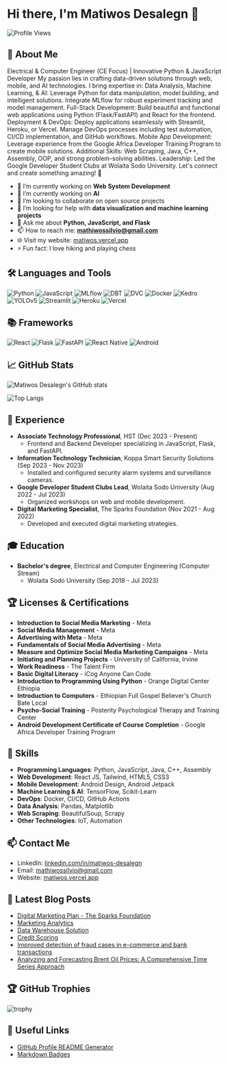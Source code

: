 # Hi there, I'm Matiwos Desalegn 👋

![Profile Views](https://komarev.com/ghpvc/?username=matidesalegn&color=blue)

## 🚀 About Me
Electrical & Computer Engineer (CE Focus) | Innovative Python & JavaScript Developer My passion lies in crafting data-driven solutions through web, mobile, and AI technologies. I bring expertise in: Data Analysis, Machine Learning, & AI: Leverage Python for data manipulation, model building, and intelligent solutions. Integrate MLflow for robust experiment tracking and model management. Full-Stack Development: Build beautiful and functional web applications using Python (Flask/FastAPI) and React for the frontend. Deployment & DevOps: Deploy applications seamlessly with Streamlit, Heroku, or Vercel. Manage DevOps processes including test automation, CI/CD implementation, and GitHub workflows. Mobile App Development: Leverage experience from the Google Africa Developer Training Program to create mobile solutions. Additional Skills: Web Scraping, Java, C++, Assembly, OOP, and strong problem-solving abilities. Leadership: Led the Google Developer Student Clubs at Wolaita Sodo University. Let's connect and create something amazing! 🚀

- 🔭 I’m currently working on **Web System Development**
- 🌱 I’m currently working on **AI**
- 👯 I’m looking to collaborate on open source projects
- 🤔 I’m looking for help with **data visualization and machine learning projects**
- 💬 Ask me about **Python, JavaScript, and Flask**
- 📫 How to reach me: **mathiwossilvio@gmail.com**
- 🌐 Visit my website: [matiwos.vercel.app](https://matiwos.vercel.app/)
- ⚡ Fun fact: I love hiking and playing chess

## 🛠️ Languages and Tools
![Python](https://img.shields.io/badge/-Python-333?style=flat&logo=python)
![JavaScript](https://img.shields.io/badge/-JavaScript-333?style=flat&logo=javascript)
![MLflow](https://img.shields.io/badge/-MLflow-333?style=flat&logo=mlflow)
![DBT](https://img.shields.io/badge/-DBT-333?style=flat&logo=dbt)
![DVC](https://img.shields.io/badge/-DVC-333?style=flat&logo=dvc)
![Docker](https://img.shields.io/badge/-Docker-333?style=flat&logo=docker)
![Kedro](https://img.shields.io/badge/-Kedro-333?style=flat&logo=kedro)
![YOLOv5](https://img.shields.io/badge/-YOLOv5-333?style=flat&logo=yolov5)
![Streamlit](https://img.shields.io/badge/-Streamlit-333?style=flat&logo=streamlit)
![Heroku](https://img.shields.io/badge/-Heroku-333?style=flat&logo=heroku)
![Vercel](https://img.shields.io/badge/-Vercel-333?style=flat&logo=vercel)

## 📚 Frameworks
![React](https://img.shields.io/badge/-React-333?style=flat&logo=react)
![Flask](https://img.shields.io/badge/-Flask-333?style=flat&logo=flask)
![FastAPI](https://img.shields.io/badge/-FastAPI-333?style=flat&logo=fastapi)
![React Native](https://img.shields.io/badge/-React_Native-333?style=flat&logo=react)
![Android](https://img.shields.io/badge/-Android-333?style=flat&logo=android)

## 📈 GitHub Stats
![Matiwos Desalegn's GitHub stats](https://github-readme-stats.vercel.app/api?username=matidesalegn&show_icons=true&theme=radical)

![Top Langs](https://github-readme-stats.vercel.app/api/top-langs/?username=matidesalegn&layout=compact&theme=radical)

## 💼 Experience
- **Associate Technology Professional**, HST (Dec 2023 - Present)
  - Frontend and Backend Developer specializing in JavaScript, Flask, and FastAPI.
- **Information Technology Technician**, Koppa Smart Security Solutions (Sep 2023 - Nov 2023)
  - Installed and configured security alarm systems and surveillance cameras.
- **Google Developer Student Clubs Lead**, Wolaita Sodo University (Aug 2022 - Jul 2023)
  - Organized workshops on web and mobile development.
- **Digital Marketing Specialist**, The Sparks Foundation (Nov 2021 - Aug 2022)
  - Developed and executed digital marketing strategies.

## 🎓 Education
- **Bachelor's degree**, Electrical and Computer Engineering (Computer Stream)
  - Wolaita Sodo University (Sep 2018 - Jul 2023)

## 🏆 Licenses & Certifications
- **Introduction to Social Media Marketing** - Meta
- **Social Media Management** - Meta
- **Advertising with Meta** - Meta
- **Fundamentals of Social Media Advertising** - Meta
- **Measure and Optimize Social Media Marketing Campaigns** - Meta
- **Initiating and Planning Projects** - University of California, Irvine
- **Work Readiness** - The Talent Firm
- **Basic Digital Literacy** - iCog Anyone Can Code
- **Introduction to Programming Using Python** - Orange Digital Center Ethiopia
- **Introduction to Computers** - Ethiopian Full Gospel Believer's Church Bate Local
- **Psycho-Social Training** - Posterity Psychological Therapy and Training Center
- **Android Development Certificate of Course Completion** - Google Africa Developer Training Program

## 🧰 Skills
- **Programming Languages**: Python, JavaScript, Java, C++, Assembly
- **Web Development**: React JS, Tailwind, HTML5, CSS3
- **Mobile Development**: Android Design, Android Jetpack
- **Machine Learning & AI**: TensorFlow, Scikit-Learn
- **DevOps**: Docker, CI/CD, GitHub Actions
- **Data Analysis**: Pandas, Matplotlib
- **Web Scraping**: BeautifulSoup, Scrapy
- **Other Technologies**: IoT, Automation

## 📫 Contact Me
- LinkedIn: [linkedin.com/in/matiwos-desalegn](https://www.linkedin.com/in/matiwos-desalegn)
- Email: mathiwossilvio@gmail.com
- Website: [matiwos.vercel.app](https://matiwos.vercel.app/)

## 📝 Latest Blog Posts
<!-- BLOG-POST-LIST:START -->
- [Digital Marketing Plan - The Sparks Foundation](https://medium.com/@mathiwossilvio/digital-marketing-plan-the-sparks-foundation-d6015e598fb7)
- [Marketing Analytics](https://medium.com/@mathiwossilvio/marketing-analytics-0e3e26fc0bac)
- [Data Warehouse Solution](https://medium.com/@mathiwossilvio/data-warehouse-solution-7698dcfba8ad)
- [Credit Scoring](https://medium.com/@mathiwossilvio/credit-scoring-b63c51efc918)
- [Improved detection of fraud cases in e-commerce and bank transactions](https://medium.com/@mathiwossilvio/improved-detection-of-fraud-cases-in-e-commerce-and-bank-transactions-b0144c49d059)
- [Analyzing and Forecasting Brent Oil Prices: A Comprehensive Time Series Approach](https://medium.com/@mathiwossilvio/analyzing-and-forecasting-brent-oil-prices-a-comprehensive-time-series-approach-aabd32de7792)
<!-- BLOG-POST-LIST:END -->

## 🏆 GitHub Trophies
![trophy](https://github-profile-trophy.vercel.app/?username=matidesalegn&theme=onedark)

## 🔗 Useful Links
- [GitHub Profile README Generator](https://rahuldkjain.github.io/gh-profile-readme-generator/)
- [Markdown Badges](https://github.com/Ileriayo/markdown-badges)
